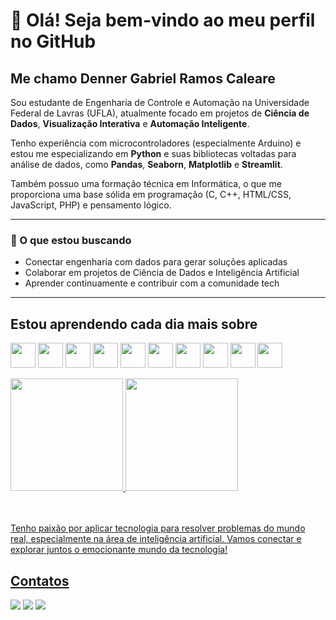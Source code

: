 # 👋 Olá! Seja bem-vindo ao meu perfil no GitHub
## Me chamo Denner Gabriel Ramos Caleare

Sou estudante de Engenharia de Controle e Automação na Universidade Federal de Lavras (UFLA), atualmente focado em projetos de **Ciência de Dados**, **Visualização Interativa** e **Automação Inteligente**.

Tenho experiência com microcontroladores (especialmente Arduino) e estou me especializando em **Python** e suas bibliotecas voltadas para análise de dados, como **Pandas**, **Seaborn**, **Matplotlib** e **Streamlit**.

Também possuo uma formação técnica em Informática, o que me proporciona uma base sólida em programação (C, C++, HTML/CSS, JavaScript, PHP) e pensamento lógico.

---

### 💼 O que estou buscando

- Conectar engenharia com dados para gerar soluções aplicadas
- Colaborar em projetos de Ciência de Dados e Inteligência Artificial
- Aprender continuamente e contribuir com a comunidade tech

---

## Estou aprendendo cada dia mais sobre

<img src="https://cdn.jsdelivr.net/gh/devicons/devicon@latest/icons/arduino/arduino-original-wordmark.svg" width="40" height="40"/> <img src="https://cdn.jsdelivr.net/gh/devicons/devicon@latest/icons/c/c-original.svg" width="40" height="40"/>
<img src="https://cdn.jsdelivr.net/gh/devicons/devicon@latest/icons/html5/html5-plain-wordmark.svg" width="40" height="40"/> <img src="https://cdn.jsdelivr.net/gh/devicons/devicon@latest/icons/css3/css3-plain-wordmark.svg" width="40" height="40"/>
<img src="https://cdn.jsdelivr.net/gh/devicons/devicon@latest/icons/javascript/javascript-plain.svg" width="40" height="40"/> <img src="https://cdn.jsdelivr.net/gh/devicons/devicon@latest/icons/python/python-original-wordmark.svg" width="40" height="40"/>
<img src="https://cdn.jsdelivr.net/gh/devicons/devicon@latest/icons/mysql/mysql-original-wordmark.svg" height="40"/> <img src="https://cdn.jsdelivr.net/gh/devicons/devicon@latest/icons/php/php-original.svg" width="40" height="40"/> 
<img src="https://cdn.jsdelivr.net/gh/devicons/devicon@latest/icons/git/git-plain-wordmark.svg" width="40" height="40"/> <img src="https://cdn.jsdelivr.net/gh/devicons/devicon@latest/icons/github/github-original-wordmark.svg" width="40" height="40"/>

<div>
<a href="https://github.com/DennerCaleare">
<img loading="lazy" height="180em" src="https://github-readme-stats.vercel.app/api/top-langs/?username=DennerCaleare&layout=compact&langs_count=7&theme=dracula"/>
<img loading="lazy" height="180em" src="https://github-readme-stats.vercel.app/api?username=DennerCaleare&show_icons=true&theme=dracula&include_all_commits=true&count_private=true"/>
</div>

<picture>
  <source media="(prefers-color-scheme: dark)" srcset="https://raw.githubusercontent.com/DennerCaleare/DennerCaleare/output/github-contribution-grid-snake-dark.svg">
  <source media="(prefers-color-scheme: light)" srcset="https://raw.githubusercontent.com/DennerCaleare/DennerCaleare/output/github-contribution-grid-snake.svg">
</picture>
<br><br>



Tenho paixão por aplicar tecnologia para resolver problemas do mundo real, especialmente na área de inteligência artificial. Vamos conectar e explorar juntos o emocionante mundo da tecnologia!
## Contatos

<div>
<a href="https://instagram.com/DennerCaleare" target="_blank"><img loading="lazy" src="https://img.shields.io/badge/-Instagram-%23E4405F?style=for-the-badge&logo=instagram&logoColor=white" target="_blank"></a>
<a href = "mailto:contato@denner.pf17@gmail.com"><img loading="lazy" src="https://img.shields.io/badge/Gmail-D14836?style=for-the-badge&logo=gmail&logoColor=white" target="_blank"></a>
<a href="https://www.linkedin.com/in/dennercaleare" target="_blank"><img loading="lazy" src="https://img.shields.io/badge/-LinkedIn-%230077B5?style=for-the-badge&logo=linkedin&logoColor=white" target="_blank"></a>   
</div>
